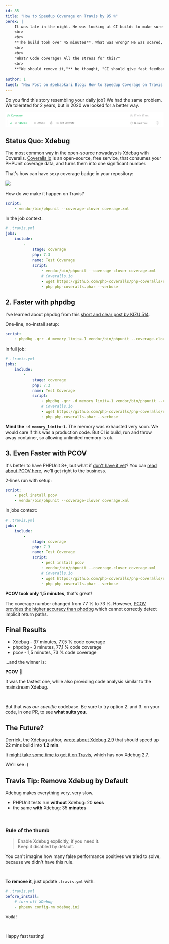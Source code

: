 ```yaml
---
id: 85
title: "How to Speedup Coverage on Travis by 95 %"
perex: |
    It was late in the night. He was looking at CI builds to make sure everything is ready for a morning presentation.
    <br>
    <br>
    **The build took over 45 minutes**. What was wrong? He was scared, took a deep breath, and looked at Travis build detail anyway.
    <br>
    <br>
    "What? Code coverage? All the stress for this?"
    <br>
    **"We should remove it,"** he thought, "CI should give fast feedback... or is there another way?"

author: 1
tweet: "New Post on #pehapkari Blog: How to Speedup Coverage on Travis by 95 %"
---
```


Do you find this story resembling your daily job? We had the same problem. We tolerated for 2 years, but in 2020 we looked for a better way.

<img src="/assets/images/posts/coverage_slow.png">

## Status Quo: Xdebug

The most common way in the open-source nowadays is Xdebug with Coveralls. [Coveralls.io](http://coveralls.io/) is an open-source, free service, that consumes your PHPUnit coverage data, and turns them into one significant number.

That's how can have sexy coverage badge in your repository:

<img src="https://img.shields.io/coveralls/Symplify/Symplify/master.svg?style=flat-square">

How do we make it happen on Travis?

```yaml
script:
    - vendor/bin/phpunit --coverage-clover coverage.xml
```

In the job context:

```yaml
# .travis.yml
jobs:
    include:
        -
            stage: coverage
            php: 7.3
            name: Test Coverage
            script:
                - vendor/bin/phpunit --coverage-clover coverage.xml
                # Coveralls.io
                - wget https://github.com/php-coveralls/php-coveralls/releases/download/v2.1.0/php-coveralls.phar
                - php php-coveralls.phar --verbose
```

## 2. Faster with phpdbg

I've learned about phpdbg from this [short and clear post by KIZU 514](https://kizu514.com/blog/phpdbg-is-much-faster-than-xdebug-for-code-coverage/).

One-line, no-install setup:

```yaml
script:
    - phpdbg -qrr -d memory_limit=-1 vendor/bin/phpunit --coverage-clover coverage.xml
```

In full job:

```yaml
# .travis.yml
jobs:
    include:
        -
            stage: coverage
            php: 7.3
            name: Test Coverage
            script:
                - phpdbg -qrr -d memory_limit=-1 vendor/bin/phpunit --coverage-clover coverage.xml
                # Coveralls.io
                - wget https://github.com/php-coveralls/php-coveralls/releases/download/v2.1.0/php-coveralls.phar
                - php php-coveralls.phar --verbose
```

**Mind the `-d memory_limit=-1`.** The memory was exhausted very soon. We would care if this was a production code. But CI is build, run and throw away container, so allowing unlimited memory is ok.


## 3. Even Faster with PCOV

It's better to have PHPUnit 8+, but what if [don't have it yet](/blog/2019/11/04/still-on-phpunit-4-come-to-phpunit-8-together-in-a-day/)? You can [read about PCOV here](https://kizu514.com/blog/pcov-is-better-than-phpdbg-and-xdebug-for-code-coverage/), we'll get right to the business.

2-lines run with setup:

```yaml
script:
    - pecl install pcov
    - vendor/bin/phpunit --coverage-clover coverage.xml
```

In jobs context:

```yaml
# .travis.yml
jobs:
    include:
        -
            stage: coverage
            php: 7.3
            name: Test Coverage
            script:
                - pecl install pcov
                - vendor/bin/phpunit --coverage-clover coverage.xml
                # Coveralls.io
                - wget https://github.com/php-coveralls/php-coveralls/releases/download/v2.1.0/php-coveralls.phar
                - php php-coveralls.phar --verbose
```

**PCOV took only 1,5 minutes**, that's great!

The coverage number changed from 77 % to 73 %. However, [PCOV provides the higher accuracy than phpdbg](https://github.com/krakjoe/pcov#differences-in-reporting) which cannot correctly detect implicit return paths.


## Final Results

- Xdebug - 37 minutes, 77,5 % code coverage
- phpdbg - 3 minutes, 77,1 % code coverage
- pcov - 1,5 minutes, 73 % code coverage

...and the winner is:

**PCOV** 🎉

It was the fastest one, while also providing code analysis similar to the mainstream Xdebug.

<br>

But that was *our specific* codebase. Be sure to try option 2. and 3. on your code, in one PR, to see **what suits you**.

## The Future?

Derrick, the Xdebug author, [wrote about Xdebug 2.9](https://derickrethans.nl/crafty-code-coverage.html) that should speed up 22 mins build into **1.2 min**.

It [might take some time to get it on Travis](https://travis-ci.community/t/new-faster-xdebug-2-9-is-out/6372), which has nov Xdebug 2.7.

We'll see :)


## Travis Tip: Remove Xdebug by Default

Xdebug makes everything very, very slow.

- PHPUnit tests run **without** Xdebug: 20 **secs**
- the same **with** Xdebug: 35 **minutes**

<br>

<div class="text-center">
<h3>Rule of the thumb</h3>
</div>

<blockquote class="blockquote text-center">
    Enable Xdebug explicitly, if you need it.
    <br>
    Keep it disabled by default.
</blockquote>

You can't imagine how many false performance positives we tried to solve, because we didn't have this rule.

<br>

**To remove it**, just update `.travis.yml` with:

```yaml
# .travis.yml
before_install:
    # turn off XDebug
    - phpenv config-rm xdebug.ini
```

Voilá!

<br>

Happy fast testing!

